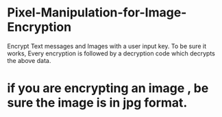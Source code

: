 # Pixel-Manipulation-for-Image-Encryption
Encrypt Text messages and Images with a user input key.
To be sure it works, Every encryption is followed by a decryption code which decrypts the above data.
# if you are encrypting an image , be sure the image is in jpg format.
